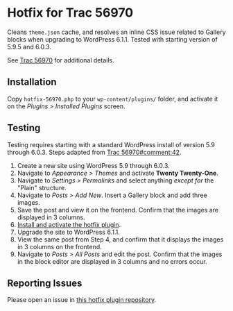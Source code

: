 # Hotfix for Trac 56970

Cleans `theme.json` cache, and resolves an inline CSS issue related to Gallery blocks when upgrading to WordPress 6.1.1. Tested with starting version of 5.9.5 and 6.0.3.

See <a href="https://core.trac.wordpress.org/ticket/56970">Trac 56970</a> for additional details.

## Installation
Copy `hotfix-56970.php` to your `wp-content/plugins/` folder, and activate it on the *Plugins > Installed Plugins* screen.

## Testing
Testing requires starting with a standard WordPress install of version 5.9 through 6.0.3. Steps adapted from [Trac 56970#comment:42](https://core.trac.wordpress.org/ticket/56970#comment:42).

1. Create a new site using WordPress 5.9 through 6.0.3.
2. Navigate to *Appearance > Themes* and activate **Twenty Twenty-One**.
3. Navigate to *Settings > Permalinks* and select anything *except for* the "Plain" structure.
4. Navigate to *Posts > Add New*. Insert a Gallery block and add three images.
5. Save the post and view it on the frontend. Confirm that the images are displayed in 3 columns.
6. [Install and activate the hotfix plugin](#installation).
7. Upgrade the site to WordPress 6.1.1.
8. View the same post from Step 4, and confirm that it displays the images in 3 columns on the frontend.
9. Navigate to *Posts > All Posts* and edit the post. Confirm that the images in the block editor are displayed in 3 columns and no errors occur.

## Reporting Issues
Please open an issue in [this hotfix plugin repository](https://github.com/ironprogrammer/wp-hotfix-56970/issues).
